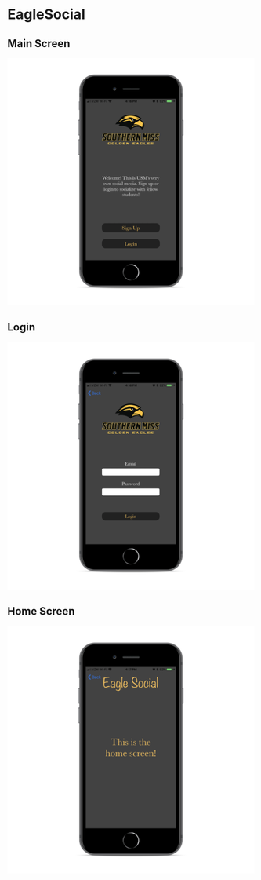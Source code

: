 # EagleSocial

## Main Screen
![Alt text](/screenshot1.png?raw=true "Main Screen")

## Login 
![Alt text](/screenshot2.png?raw=true "Login")

## Home Screen
![Alt text](/screenshot3.png?raw=true "Home Screen")
